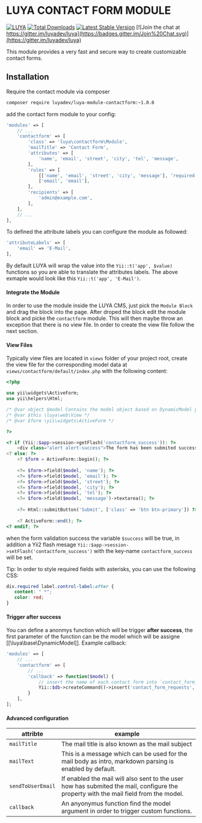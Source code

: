 # LUYA CONTACT FORM MODULE

[![LUYA](https://img.shields.io/badge/Powered%20by-LUYA-brightgreen.svg)](https://luya.io)
[![Total Downloads](https://poser.pugx.org/luyadev/luya-module-contactform/downloads)](https://packagist.org/packages/luyadev/luya-module-contactform)
[![Latest Stable Version](https://poser.pugx.org/luyadev/luya-module-contactform/v/stable)](https://packagist.org/packages/luyadev/luya-module-contactform)
[![Join the chat at https://gitter.im/luyadev/luya](https://badges.gitter.im/Join%20Chat.svg)](https://gitter.im/luyadev/luya)

This module provides a very fast and secure way to create customizable contact forms.

## Installation

Require the contact module via composer

```sh
composer require luyadev/luya-module-contactform:~1.0.0
```

add the contact form module to your config:

```php
'modules' => [
    // ...
    'contactform' => [
        'class' => 'luya\contactform\Module',
        'mailTitle' => 'Contact Form',
        'attributes' => [
            'name', 'email', 'street', 'city', 'tel', 'message',
        ],
        'rules' => [
            [['name', 'email', 'street', 'city', 'message'], 'required'],
            ['email', 'email'],
        ],
        'recipients' => [
            'admin@example.com',
        ],
    ],  
    // ...
],
```

To defined the attribute labels you can configure the module as followed:

```php
'attributeLabels' => [
    'email' => 'E-Mail',
],
```

By default LUYA will wrap the value into the `Yii::t('app', $value)` functions so you are able to translate the attributes labels. The above exmaple would look like this `Yii::t('app', 'E-Mail')`.

#### Integrate the Module

In order to use the module inside the LUYA CMS, just pick the `Module Block` and drag the block into the page. After droped the block edit the module block and picke the `contactform` module. This will then maybe throw an exception that there is no view file. In order to create the view file follow the next section.

#### View Files

Typically view files are located in `views` folder of your project root, create the view file for the corresponding model data at `views/contactform/default/index.php` with the following content:


```php
<?php

use yii\widgets\ActiveForm;
use yii\helpers\Html;

/* @var object $model Contains the model object based on DynamicModel yii class. */
/* @var $this \luya\web\View */
/* @var $form \yii\widgets\ActiveForm */

?>

<? if (Yii::$app->session->getFlash('contactform_success')): ?>
    <div class="alert alert-success">The form has been submited successfull.</div>
<? else: ?>
    <? $form = ActiveForm::begin(); ?>
    
    <?= $form->field($model, 'name'); ?>
    <?= $form->field($model, 'email'); ?>
    <?= $form->field($model, 'street'); ?>
    <?= $form->field($model, 'city'); ?>
    <?= $form->field($model, 'tel'); ?>
    <?= $form->field($model, 'message')->textarea(); ?>
    
    <?= Html::submitButton('Submit', ['class' => 'btn btn-primary']) ?>
    
    <? ActiveForm::end(); ?>
<? endif; ?>
```

when the form validation success the variable `$success` will be true, in addition a Yii2 flash mesage `Yii::$app->session->setFlash('contactform_success')` with the key-name `contactform_success` will be set.

Tip: In order to style required fields with asterisks, you can use the following CSS:

```css
div.required label.control-label:after {
   content: " *";
   color: red;
}
```

#### Trigger after success

You can define a anonmys function which will be trigger **after success**, the first parameter of the function can be the model which will be assigne [[\luya\base\DynamicModel]]. Example callback:

```php
'modules' => [
    // ...
    'contactform' => [
        // ...
        'callback' => function($model) {
            // insert the name of each contact form into `contact_form_requests` table:
            Yii::$db->createCommand()->insert('contact_form_requests', ['name' => $model->name])->execute();
        }
    ],
];
```

#### Advanced configuration

|attribte     |example
|---        |---
|`mailTitle`|The mail title is also known as the mail subject
|`mailText`|This is a message which can be used for the mail body as intro, markdown parsing is enabled by default. 
|`sendToUserEmail`|If enabled the mail will also sent to the user how has submited the mail, configure the property with the mail field from the model.
|`callback`|An anyonymus function find the model argument in order to trigger custom functions.
